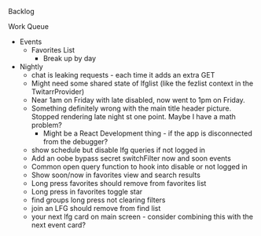 Backlog


Work Queue
* Events
  * Favorites List
    * Break up by day
* Nightly
  * chat is leaking requests - each time it adds an extra GET
  * Might need some shared state of lfglist (like the fezlist context in the TwitarrProvider)
  * Near 1am on Friday with late disabled, now went to 1pm on Friday.
  * Something definitely wrong with the main title header picture. Stopped rendering late night st one point. Maybe I have a math problem?
    * Might be a React Development thing - if the app is disconnected from the debugger?
  * show schedule but disable lfg queries if not logged in
  * Add an oobe bypass secret switchFilter now and soon events
  * Common open query function to hook into disable or not logged in
  * Show soon/now in favorites view and search results
  * Long press favorites should remove from favorites list
  * Long press in favorites toggle star
  * find groups long press not clearing filters
  * join an LFG should remove from find list
  * your next lfg card on main screen - consider combining this with the next event card?

